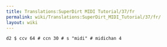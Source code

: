 ```yaml
---
title: Translations:SuperDirt MIDI Tutorial/37/fr
permalink: wiki/Translations:SuperDirt_MIDI_Tutorial/37/fr/
layout: wiki
---
```


    d2 $ ccv 64 # ccn 30 # s "midi" # midichan 4
